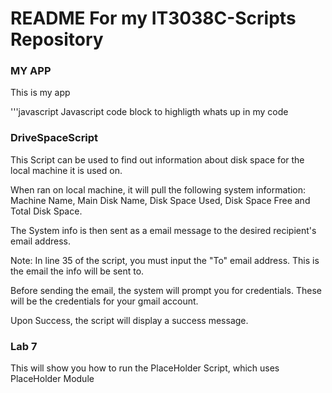 # README For my IT3038C-Scripts Repository

### MY APP


This is my app

'''javascript
Javascript code block to highligth whats up in my code

### DriveSpaceScript


This Script can be used to find out information about disk space for the local machine it is used on.

When ran on local machine, it will pull the following system information: Machine Name, Main Disk Name, Disk Space Used, Disk Space Free and Total Disk Space.

The System info is then sent as a email message to the desired recipient's email address.

Note: In line 35 of the script, you must input the "To" email address. This is the email the info will be sent to.

Before sending the email, the system will prompt you for credentials. These will be the credentials for your gmail account.

Upon Success, the script will display a success message.

### Lab 7


This will show you how to run the PlaceHolder Script, which uses PlaceHolder Module
